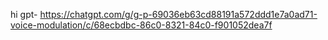 hi
gpt- https://chatgpt.com/g/g-p-69036eb63cd88191a572ddd1e7a0ad71-voice-modulation/c/68ecbdbc-86c0-8321-84c0-f901052dea7f
